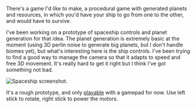 There's a game I'd like to make, a procedural game with generated planets and resources, in which you'd have your ship to go from one to the other, and would have to survive.

I've been working on a prototype of spaceship controls and planet generation for that idea. The planet generation is extremely basic at the moment (using 3D perlin noise to generate big planets, but I don't handle biomes yet), but what's interesting here is the ship controls. I've been trying to find a good way to manage the camera so that it adapts to speed and free 3D movement. It's really hard to get it right but I think I've got something not bad.

![Spaceship screenshot]({{site.url}}{{site.baseurl}}/assets/img/2014/May/spaceship.png).

It's a rough prototype, and only [playable]({{site.url}}{{site.baseurl}}/assets/files/spaceship/index.html) with a gamepad for now. Use left stick to rotate, right stick to power the motors.